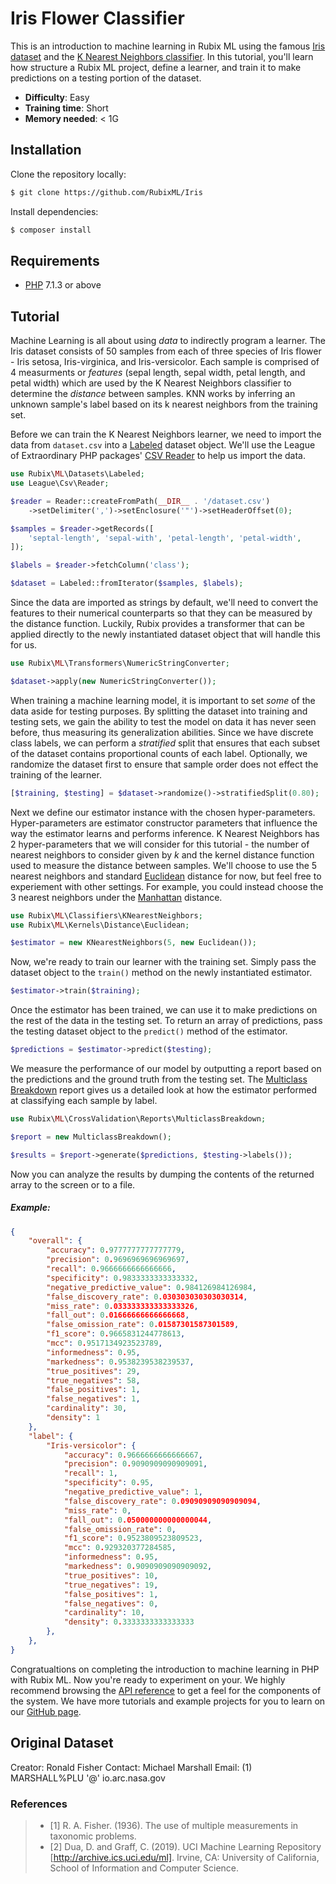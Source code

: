 # Iris Flower Classifier

This is an introduction to machine learning in Rubix ML using the famous [Iris dataset](https://en.wikipedia.org/wiki/Iris_flower_data_set) and the [K Nearest Neighbors classifier](https://github.com/RubixML/RubixML#k-nearest-neighbors). In this tutorial, you'll learn how structure a Rubix ML project, define a learner, and train it to make predictions on a testing portion of the dataset.

- **Difficulty**: Easy
- **Training time**: Short
- **Memory needed**: < 1G

## Installation

Clone the repository locally:
```sh
$ git clone https://github.com/RubixML/Iris
```

Install dependencies:
```sh
$ composer install
```

## Requirements
- [PHP](https://php.net) 7.1.3 or above

## Tutorial
Machine Learning is all about using *data* to indirectly program a learner. The Iris dataset consists of 50 samples from each of three species of Iris flower - Iris setosa, Iris-virginica, and Iris-versicolor. Each sample is comprised of 4 measurments or *features* (sepal length, sepal width, petal length, and petal width) which are used by the K Nearest Neighbors classifier to determine the *distance* between samples. KNN works by inferring an unknown sample's label based on its k nearest neighbors from the training set.

Before we can train the K Nearest Neighbors learner, we need to import the data from `dataset.csv` into a [Labeled](https://github.com/RubixML/RubixML#labeled) dataset object. We'll use the League of Extraordinary PHP packages' [CSV Reader](https://csv.thephpleague.com/) to help us import the data.

```php
use Rubix\ML\Datasets\Labeled;
use League\Csv\Reader;

$reader = Reader::createFromPath(__DIR__ . '/dataset.csv')
    ->setDelimiter(',')->setEnclosure('"')->setHeaderOffset(0);

$samples = $reader->getRecords([
    'septal-length', 'sepal-with', 'petal-length', 'petal-width',
]);

$labels = $reader->fetchColumn('class');

$dataset = Labeled::fromIterator($samples, $labels);
```

Since the data are imported as strings by default, we'll need to convert the features to their numerical counterparts so that they can be measured by the distance function. Luckily, Rubix provides a transformer that can be applied directly to the newly instantiated dataset object that will handle this for us.

```php
use Rubix\ML\Transformers\NumericStringConverter;

$dataset->apply(new NumericStringConverter());
```

When training a machine learning model, it is important to set *some* of the data aside for testing purposes. By splitting the dataset into training and testing sets, we gain the ability to test the model on data it has never seen before, thus measuring its generalization abilities. Since we have discrete class labels, we can perform a *stratified* split that ensures that each subset of the dataset contains proportional counts of each label. Optionally, we randomize the dataset first to ensure that sample order does not effect the training of the learner.

```php
[$training, $testing] = $dataset->randomize()->stratifiedSplit(0.80);
```

Next we define our estimator instance with the chosen hyper-parameters. Hyper-parameters are estimator constructor parameters that influence the way the estimator learns and performs inference. K Nearest Neighbors has 2 hyper-parameters that we will consider for this tutorial - the number of nearest neighbors to consider given by *k* and the kernel distance function used to measure the distance between samples. We'll choose to use the 5 nearest neighbors and standard [Euclidean](https://github.com/RubixML/RubixML#euclidean) distance for now, but feel free to experiement with other settings. For example, you could instead choose the 3 nearest neighbors under the [Manhattan](https://github.com/RubixML/RubixML#manhattan) distance.

```php
use Rubix\ML\Classifiers\KNearestNeighbors;
use Rubix\ML\Kernels\Distance\Euclidean;

$estimator = new KNearestNeighbors(5, new Euclidean());
```

Now, we're ready to train our learner with the training set. Simply pass the dataset object to the `train()` method on the newly instantiated estimator.

```php
$estimator->train($training);
```

Once the estimator has been trained, we can use it to make predictions on the rest of the data in the testing set. To return an array of predictions, pass the testing dataset object to the `predict()` method of the estimator. 

```php
$predictions = $estimator->predict($testing);
```

We measure the performance of our model by outputting a report based on the predictions and the ground truth from the testing set. The [Multiclass Breakdown](https://github.com/RubixML/RubixML#multiclass-breakdown) report gives us a detailed look at how the estimator performed at classifying each sample by label.

```php
use Rubix\ML\CrossValidation\Reports\MulticlassBreakdown;

$report = new MulticlassBreakdown();

$results = $report->generate($predictions, $testing->labels());
```

Now you can analyze the results by dumping the contents of the returned array to the screen or to a file.

##### Example:

```json
{
    "overall": {
        "accuracy": 0.9777777777777779,
        "precision": 0.9696969696969697,
        "recall": 0.9666666666666666,
        "specificity": 0.9833333333333332,
        "negative_predictive_value": 0.984126984126984,
        "false_discovery_rate": 0.030303030303030314,
        "miss_rate": 0.033333333333333326,
        "fall_out": 0.01666666666666668,
        "false_omission_rate": 0.01587301587301589,
        "f1_score": 0.9665831244778613,
        "mcc": 0.9517134923523789,
        "informedness": 0.95,
        "markedness": 0.9538239538239537,
        "true_positives": 29,
        "true_negatives": 58,
        "false_positives": 1,
        "false_negatives": 1,
        "cardinality": 30,
        "density": 1
    },
    "label": {
        "Iris-versicolor": {
            "accuracy": 0.9666666666666667,
            "precision": 0.9090909090909091,
            "recall": 1,
            "specificity": 0.95,
            "negative_predictive_value": 1,
            "false_discovery_rate": 0.09090909090909094,
            "miss_rate": 0,
            "fall_out": 0.050000000000000044,
            "false_omission_rate": 0,
            "f1_score": 0.9523809523809523,
            "mcc": 0.929320377284585,
            "informedness": 0.95,
            "markedness": 0.9090909090909092,
            "true_positives": 10,
            "true_negatives": 19,
            "false_positives": 1,
            "false_negatives": 0,
            "cardinality": 10,
            "density": 0.3333333333333333
        },
    },
}
```

Congratualtions on completing the introduction to machine learning in PHP with Rubix ML. Now you're ready to experiment on your. We highly recommend browsing the [API reference](https://github.com/RubixML/RubixML#api-reference) to get a feel for the components of the system. We have more tutorials and example projects for you to learn on our [GitHub page](https://github.com/RubixML).

## Original Dataset
Creator: Ronald Fisher
Contact: Michael Marshall
Email: (1) MARSHALL%PLU '@' io.arc.nasa.gov

### References
>- [1] R. A. Fisher. (1936). The use of multiple measurements in taxonomic problems.
>- [2] Dua, D. and Graff, C. (2019). UCI Machine Learning Repository [http://archive.ics.uci.edu/ml]. Irvine, CA: University of California, School of Information and Computer Science.
